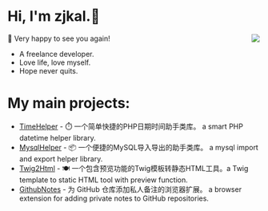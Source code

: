 # Hi, I'm zjkal.👋

<img align="right" src="https://github-readme-stats.vercel.app/api?username=zjkal&show_icons=true&icon_color=238636&text_color=e6edf3&bg_color=0d1117&hide_title=true&hide_border=true" />

🎉 Very happy to see you again!

- A freelance developer.
- Love life, love myself.
- Hope never quits.

# My main projects:

- [TimeHelper](https://github.com/zjkal/time-helper) - ⏱️ 一个简单快捷的PHP日期时间助手类库。 a smart PHP datetime helper library.
- [MysqlHelper](https://github.com/zjkal/mysql-helper) - 📦 一个便捷的MySQL导入导出的助手类库。 a mysql import and export helper library.
- [Twig2Html](https://github.com/zjkal/twig2html) - 🍽️ 一个包含预览功能的Twig模板转静态HTML工具。a Twig template to static HTML tool with preview function.
- [GithubNotes](https://github.com/zjkal/github-notes) - 为 GitHub 仓库添加私人备注的浏览器扩展。 a browser extension for adding private notes to GitHub repositories. 
